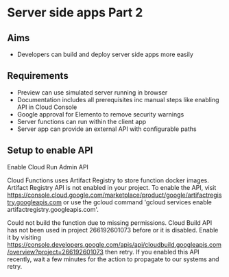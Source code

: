Server side apps Part 2
=======================

Aims
----

- Developers can build and deploy server side apps more easily

Requirements
------------

- Preview can use simulated server running in browser
- Documentation includes all prerequisites inc manual steps like enabling API in Cloud Console
- Google approval for Elemento to remove security warnings
- Server functions can run within the client app
- Server app can provide an external API with configurable paths

Setup to enable API
-------------------

Enable Cloud Run Admin API

Cloud Functions uses Artifact Registry to store function docker images. Artifact Registry API is not enabled in your project. To enable the API, 
visit https://console.cloud.google.com/marketplace/product/google/artifactregistry.googleapis.com or use the gcloud command 'gcloud services enable artifactregistry.googleapis.com'.

Could not build the function due to missing permissions. Cloud Build API has not been used in project 266192601073 before or it is disabled. 
Enable it by visiting https://console.developers.google.com/apis/api/cloudbuild.googleapis.com/overview?project=266192601073 then retry. 
If you enabled this API recently, wait a few minutes for the action to propagate to our systems and retry.
